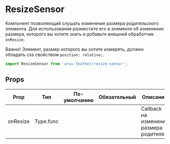 # ResizeSensor

Компонент позволяющий слушать изменения размера родительского элемента.
Для использования разместите его в элементе об изменении размера, которого
вы хотите знать и добавьте внешний обработчик `onResize`.

Важно! Элемент, размер которого вы хотите измерять, должен обладать
css свойством `position: relative;`.

```javascript
import ResizeSensor from 'arui-feather/resize-sensor';
```




## Props


| Prop  | Тип  | По-умолчанию | Обязательный | Описание |
| ----- | ---- | ------------ | ------------ |----------|
| onResize | Type.func |  |  | Callback на изменение размера родителя |











